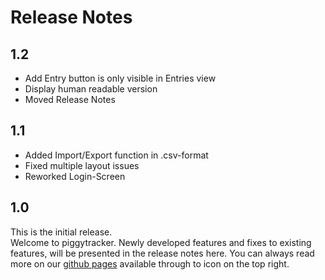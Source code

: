 Release Notes
=============

1.2
---

*   Add Entry button is only visible in Entries view
*   Display human readable version
*   Moved Release Notes

1.1
---

*   Added Import/Export function in .csv-format
*   Fixed multiple layout issues
*   Reworked Login-Screen

1.0
---

This is the initial release.  
Welcome to piggytracker. Newly developed features and fixes to existing features, will be presented in the release notes here. You can always read more on our [github pages](https://github.com/kwnetzwelt/piggytracker/) available through to icon on the top right.